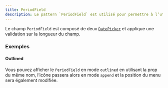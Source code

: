 ```yaml
---
title: PeriodField
description: Le pattern `PeriodField` est utilisé pour permettre à l’utilisateur de saisir une période.
---
```


<doc-tabs>

<doc-tab-item label="Utilisation">

Le champ `PeriodField` est composé de deux [`DatePicker`](https://vuetifyjs.com/en/components/date-pickers/) et applique une validation sur la longueur du champ.

<doc-usage name="period-field"></doc-usage>

### Exemples

#### Outlined

Vous pouvez afficher le `PeriodField` en mode `outlined` en utilisant la prop du même nom, l’icône passera alors en mode `append` et la position du menu sera également modifiée.

<doc-example file="period-field/outlined"></doc-example>

</doc-tab-item>

<doc-tab-item label="API">

<doc-api name="period-field"></doc-api>
</doc-tab-item>

</doc-tabs>
